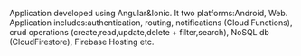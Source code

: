 Application developed using Angular&Ionic. It two platforms:Android, Web.
Application includes:authentication, routing, notifications (Cloud Functions), crud operations (create,read,update,delete + filter,search), NoSQL db (CloudFirestore), 
Firebase Hosting etc.
